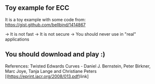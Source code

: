 ## Toy example for ECC ##

It is a toy example with some code from: https://gist.github.com/bellbind/1414867

-> It is not fast
-> It is not secure
-> You should never use in "real" applications

## You should download and play :) ##

References:
Twisted Edwards Curves - Daniel J. Bernstein, Peter Birkner, Marc Joye, Tanja Lange and Christiane Peters [(https://eprint.iacr.org/2008/013.pdf)link]
